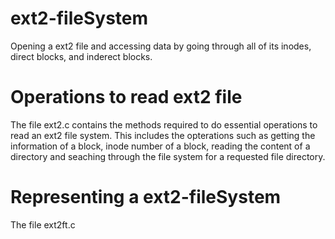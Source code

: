 # ext2-fileSystem
Opening a ext2 file and accessing data by going through all of its inodes, direct blocks, and inderect blocks.

# Operations to read ext2 file
The file ext2.c contains the methods required to do essential operations to read an ext2 file system. This includes the opterations such as getting the information of a block, inode number of a block, reading the content of a directory and seaching through the file system for a requested file directory.

# Representing a ext2-fileSystem
The file ext2ft.c 
